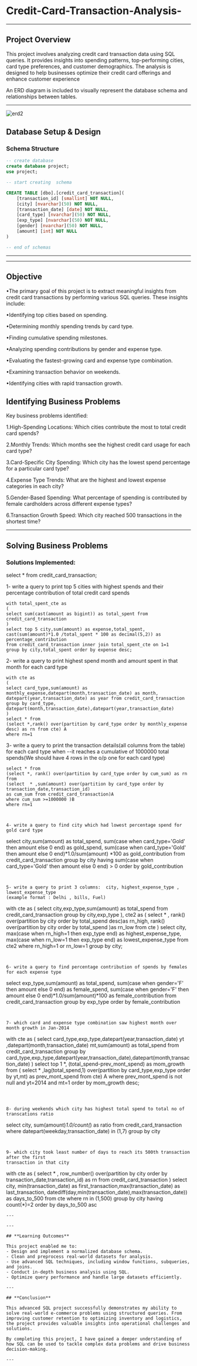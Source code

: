 # Credit-Card-Transaction-Analysis-

---

## **Project Overview**

This project involves analyzing credit card transaction data using SQL queries. It provides insights into spending patterns, top-performing cities, card type preferences, and customer demographics. The analysis is designed to help businesses optimize their credit card offerings and enhance customer experience

An ERD diagram is included to visually represent the database schema and relationships between tables.

---

![erd2](erd2.png)

## **Database Setup & Design**

### **Schema Structure**

```sql
-- create database
create database project;
use project;

-- start creating  schema

CREATE TABLE [dbo].[credit_card_transaction](
	[transaction_id] [smallint] NOT NULL,
	[city] [nvarchar](50) NOT NULL,
	[transaction_date] [date] NOT NULL,
	[card_type] [nvarchar](50) NOT NULL,
	[exp_type] [nvarchar](50) NOT NULL,
	[gender] [nvarchar](50) NOT NULL,
	[amount] [int] NOT NULL
)

-- end of schemas
```

---



---

## **Objective**

•The primary goal of this project is to extract meaningful insights from credit card transactions by performing various SQL queries. These insights include:

•Identifying top cities based on spending.

•Determining monthly spending trends by card type.

•Finding cumulative spending milestones.

•Analyzing spending contributions by gender and expense type.

•Evaluating the fastest-growing card and expense type combination.

•Examining transaction behavior on weekends.

•Identifying cities with rapid transaction growth.

## **Identifying Business Problems**

Key business problems identified:

1.High-Spending Locations: Which cities contribute the most to total credit card spends?

2.Monthly Trends: Which months see the highest credit card usage for each card type?

3.Card-Specific City Spending: Which city has the lowest spend percentage for a particular card type?

4.Expense Type Trends: What are the highest and lowest expense categories in each city?

5.Gender-Based Spending: What percentage of spending is contributed by female cardholders across different expense types?

6.Transaction Growth Speed: Which city reached 500 transactions in the shortest time?

---

## **Solving Business Problems**

### Solutions Implemented:

select * from credit_card_transaction; 


1- write a query to print top 5 cities with highest spends and their percentage contribution 
of total credit card spends 
```
with total_spent_cte as 
(
select sum(cast(amount as bigint)) as total_spent from credit_card_transaction
)
select top 5 city,sum(amount) as expense,total_spent,
cast(sum(amount)*1.0 /total_spent * 100 as decimal(5,2)) as percentage_contribution
from credit_card_transaction inner join total_spent_cte on 1=1
group by city,total_spent order by expense desc;
```


2- write a query to print highest spend month and amount spent in that month for each card type
```
with cte as
(
select card_type,sum(amount) as monthly_expense,datepart(month,transaction_date) as month,
datepart(year,transaction_date) as year from credit_card_transaction group by card_type,
datepart(month,transaction_date),datepart(year,transaction_date)
)
select * from
(select *,rank() over(partition by card_type order by monthly_expense desc) as rn from cte) A
where rn=1
```



3- write a query to print the transaction details(all columns from the table) for each card type when
--it reaches a cumulative of 1000000 total spends(We should have 4 rows in the o/p one for each card type)
```
select * from 
(select *, rank() over(partition by card_type order by cum_sum) as rn  from 
(select  * ,sum(amount) over(partition by card_type order by transaction_date,transaction_id)
as cum_sum from credit_card_transaction)A
where cum_sum >=1000000 )B
where rn=1



4- write a query to find city which had lowest percentage spend for gold card type
```
select city,sum(amount) as total_spend,
sum(case when card_type='Gold' then amount else 0 end) as gold_spend,
sum(case when card_type='Gold' then amount else 0 end)*1.0/sum(amount) *100 as gold_contribution
from credit_card_transaction 
group by city having sum(case when card_type='Gold' then amount else 0 end) > 0
order by  gold_contribution
```


5- write a query to print 3 columns:  city, highest_expense_type , lowest_expense_type 
(example format : Delhi , bills, Fuel)
```
with cte as 
(
select city,exp_type,sum(amount) as total_spend from credit_card_transaction
group by city,exp_type
),
 cte2 as
(
select * ,
rank() over(partition by city order by total_spend desc)as rn_high,
rank() over(partition by city order by total_spend )as rn_low from cte
)
select city,
max(case when rn_high=1 then exp_type end) as highest_expense_type,
max(case when rn_low=1 then exp_type end) as lowest_expense_type
from cte2
where rn_high=1 or rn_low=1
group by city;
```


6- write a query to find percentage contribution of spends by females for each expense type
```
select exp_type,sum(amount) as total_spend,
sum(case when gender='F' then amount else 0 end) as female_spend,
sum(case when gender='F' then amount else 0 end)*1.0/sum(amount)*100 as female_contribution
from credit_card_transaction
group by exp_type
order by female_contribution 
```


7- which card and expense type combination saw highest month over month growth in Jan-2014
```
with cte as 
(
select card_type,exp_type,datepart(year,transaction_date) yt
,datepart(month,transaction_date) mt,sum(amount) as total_spend
from credit_card_transaction
group by card_type,exp_type,datepart(year,transaction_date),datepart(month,transaction_date)
)
select  top 1 *, (total_spend-prev_mont_spend) as mom_growth
from (
select *
,lag(total_spend,1) over(partition by card_type,exp_type order by yt,mt) as prev_mont_spend
from cte) A
where prev_mont_spend is not null and yt=2014 and mt=1
order by mom_growth desc;
```



8- during weekends which city has highest total spend to total no of transcations ratio 
```
select city, sum(amount)*1.0/count(*) as ratio 
from credit_card_transaction
where datepart(weekday,transaction_date) in (1,7)
group by city
```


9- which city took least number of days to reach its 500th transaction after the first 
transaction in that city
```
with cte as 
(
select *
, row_number() over(partition by city order by transaction_date,transaction_id) as rn
from credit_card_transaction
)
select city, min(transaction_date) as first_transaction,max(transaction_date) as last_transaction,
datediff(day,min(transaction_date),max(transaction_date)) as days_to_500
from cte
where rn in (1,500)
group by city
having count(*)=2
order by days_to_500 asc
```
---

---

## **Learning Outcomes**

This project enabled me to:
- Design and implement a normalized database schema.
- Clean and preprocess real-world datasets for analysis.
- Use advanced SQL techniques, including window functions, subqueries, and joins.
- Conduct in-depth business analysis using SQL.
- Optimize query performance and handle large datasets efficiently.

---

## **Conclusion**

This advanced SQL project successfully demonstrates my ability to solve real-world e-commerce problems using structured queries. From improving customer retention to optimizing inventory and logistics, the project provides valuable insights into operational challenges and solutions.

By completing this project, I have gained a deeper understanding of how SQL can be used to tackle complex data problems and drive business decision-making.

---


